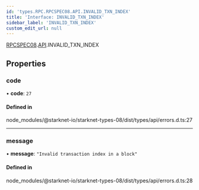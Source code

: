 ```yaml
---
id: 'types.RPC.RPCSPEC08.API.INVALID_TXN_INDEX'
title: 'Interface: INVALID_TXN_INDEX'
sidebar_label: 'INVALID_TXN_INDEX'
custom_edit_url: null
---
```


[RPCSPEC08](../namespaces/types.RPC.RPCSPEC08.md).[API](../namespaces/types.RPC.RPCSPEC08.API.md).INVALID_TXN_INDEX

## Properties

### code

• **code**: `27`

#### Defined in

node_modules/@starknet-io/starknet-types-08/dist/types/api/errors.d.ts:27

---

### message

• **message**: `"Invalid transaction index in a block"`

#### Defined in

node_modules/@starknet-io/starknet-types-08/dist/types/api/errors.d.ts:28
